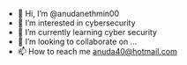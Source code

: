 - 👋 Hi, I’m @anudanethmin00
- 👀 I’m interested in cybersecurity
- 🌱 I’m currently learning cyber security
- 💞️ I’m looking to collaborate on ...
- 📫 How to reach me anuda40@hotmail.com

<!---
anudanethmin00/anudanethmin00 is a ✨ special ✨ repository because its `README.md` (this file) appears on your GitHub profile.
You can click the Preview link to take a look at your changes.
--->
